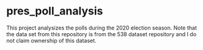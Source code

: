 # pres_poll_analysis
This project analysizes the polls during the 2020 election season. Note that the data set from this repository is from the 538 dataset repository and I do not claim ownership 
of this dataset.
